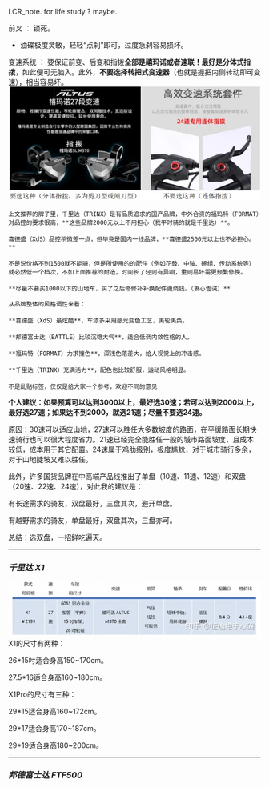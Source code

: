 LCR_note. for life study ? maybe.

前叉 ： 锁死。

- 油碟极度灵敏，轻轻“点刹”即可，过度急刹容易损坏。

变速系统 ： 要保证前变、后变和指拨**全部是禧玛诺或者速联！最好是分体式指拨**，如此便可无脑入。此外，**不要选择转把式变速器**（也就是握把内侧转动即可变速），相当容易坏。
![](photo/Pasted%20image%2020240927172646.png)

```
上文推荐的牌子里，千里达（TRINX）是有品质追求的国产品牌，中外合资的福玛特（FORMAT）对品控的要求很高，**这些品牌2000元以上不用担心（我平时骑的就是千里达）**。

喜德盛（XdS）品控稍微差一点，但毕竟是国内一线品牌，**喜德盛2500元以上也不必担心。**

不是说价格不到1500就不能骑，但是所使用的的配件（例如花鼓、中轴、碗组、传动系统等）就必然低一个档次，不如上面推荐的耐造，时间长了轻则有异响，重则易坏需更频繁修换。

**尽量不要买1000以下的山地车，买了之后修修补补换配件更烧钱。（衷心告诫）**
```

```
从品牌整体的风格调性来看：

**喜德盛（XdS）最炫酷**，车漆多采用感光变色工艺，美轮美奂。

**邦德富士达（BATTLE）比较沉稳大气**，适合低调内敛性格的人。

**福玛特（FORMAT）力求撞色**，深浅色落差大，给人视觉上的冲击感。

**千里达（TRINX）充满活力**，配色也比较舒服，运动风格明显。

不是乱贴标签，仅仅是给大家一个参考，欢迎不同的意见
```

**个人建议：如果预算可以达到3000以上，最好选30速；若可以达到2000以上，最好选27速；如果达不到2000，就选21速；尽量不要选24速。**

原因：30速可以适应山地，27速可以胜任大多数坡度的路面，在平缓路面长期快速骑行也可以很大程度省力。21速已经完全能胜任一般的城市路面坡度，且成本较低，成本用于其它配置。24速属于鸡肋级别，极度尴尬，对于城市骑行多余，对于山地陡坡又难以胜任。

此外，许多国货品牌在中高端产品线推出了单盘（10速、11速、12速）和双盘（20速、22速、24速），对此我的建议是：

有长途需求的骑友，双盘最好，三盘其次，避开单盘。

有越野需求的骑友，单盘最好，双盘其次，三盘亦可。

总结：选双盘，一招鲜吃遍天。



---
### _千里达 X1_
![](photo/Pasted%20image%2020240927173156.png)
X1的尺寸有两种：

26*15吋适合身高150~170cm。

27.5*16适合身高160~180cm。

X1Pro的尺寸有三种：

29*15适合身高160~172cm。

29*17适合身高170~187cm。

29*19适合身高180~200cm。

---
### **_邦德富士达 FTF500_**
